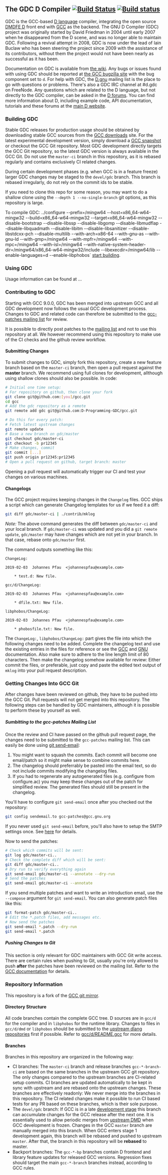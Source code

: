 ## The GDC D Compiler [![Build Status](https://semaphoreci.com/api/v1/jpf91/gcc-2/branches/master-ci/badge.svg)](https://semaphoreci.com/jpf91/gcc-2) [![Build status](https://badge.buildkite.com/58fd9d7cf59f6c774888051edb0e037fad6d97bcf04e53ac4f.svg?branch=master-ci)](https://buildkite.com/d-programming-gdc/gcc)

GDC is the GCC-based [D language][dlang] compiler, integrating the open source [DMDFE D][dmd] front end
with [GCC][gcc] as the backend. The GNU D Compiler (GDC) project was originally started by David Friedman
in 2004 until early 2007 when he disappeared from the D scene, and was no longer able to maintain GDC.
Following a revival attempt in 2008, GDC is now under the lead of Iain Buclaw who has been steering the
project since 2009 with the assistance of its contributors, without them the project would not have been
nearly as successful as it has been.

Documentation on GDC is available from [the wiki][wiki]. Any bugs or issues found with using GDC should
be reported at [the GCC bugzilla site][bugs] with the bug component set to `d`. For help with GDC, the
[D.gnu][maillist] mailing list is the place to go with questions or problems. There's also a GDC IRC
channel at #d.gdc on FreeNode. Any questions which are related to the D language, but not directly to
the GDC compiler, can be asked in the [D forums][dforum]. You can find more information about D, including
example code, API documentation, tutorials and these forums at the [main D website][dlang].

### Building GDC

Stable GDC releases for production usage should be obtained by downloading stable GCC sources
from the [GCC downloads][gcc-download] site.
For the latest experimental development version, simply download a [GCC snapshot][gcc-snapshot] or
checkout the GCC Git repository. Most GDC development directly targets the GCC Git repository,
so the latest GDC version is always available in the GCC Git.
Do not use the `master-ci` branch in this repository, as it is rebased regularly and contains exclusively
CI related changes.

During certain development phases (e.g. when GCC is in a feature freeze) larger GDC changes may be staged
to the `devel/gdc` branch. This branch is rebased irregularly, do not rely on the commit ids to be
stable.

If you need to clone this repo for some reason, you may want to do a shallow clone using the
`--depth 1 --no-single-branch` git options, as this repository is large. 

To compile GDC:
../configure --prefix=/mingw64 --host=x86_64-w64-mingw32 --build=x86_64-w64-mingw32 --target=x86_64-w64-mingw32 --disable-bootstrap --disable-libssp --disable-libgomp --disable-libmudflap --disable-libquadmath --disable-libitm --disable-libsanitizer --disable-libstdcxx-pch --disable-multilib --with-arch=x86-64 --with-gnu-as --with-gnu-ld --with-gmp=/mingw64 --with-mpfr=/mingw64 --with-mpc=/mingw64 --with-isl=/mingw64 --with-native-system-header-dir=/mingw64/x86_64-w64-mingw32/include --libexecdir=/mingw64/lib --enable-languages=d --enable-libphobos` [start building][gdc-build].



### Using GDC

Usage information can be found at ...

### Contributing to GDC

Starting with GCC 9.0.0, GDC has been merged into upstream GCC and all GDC development now follows the usual
GCC development process. Changes to GDC and related code can therefore be submitted
to the [gcc-patches mailing list][patches-ml] for review.

It is possible to directly post patches to the [mailing list][patches-ml] and not to use this repository at all.
We however recommend using this repository to make use of the CI checks and the github review workflow.

#### Submitting Changes

To submit changes to GDC, simply fork this repository, create a new feature branch based on the `master-ci` branch,
then open a pull request against the **master** branch. We recommend using full clones for development, allthough
using shallow clones should also be possible. In code:

```bash
# Initial one time setup:
# For repository on github, then clone your fork
git clone git@github.com:[you]/gcc.git
cd gcc
# Add the gdc repository as a remote
git remote add gdc git@github.com:D-Programming-GDC/gcc.git

# Do this for every patch:
# Fetch latest upstream changes
git remote update
# Base a new branch on gdc/master
git checkout gdc/master-ci
git checkout -b pr12345
# Make changes, commit
git commit [...]
git push origin pr12345:pr12345
# Open a pull request on github, target branch: master
```
Opening a pull request will automatically trigger our CI and test your changes on various machines.

#### Changelogs
The GCC project requires keeping changes in the `Changelog` files. GCC ships a script which can generate
Changelog templates for us if we feed it a diff:
```bash
git diff gdc/master-ci | ./contrib/mklog
```
*Note:* The above command generates the diff between `gdc/master-ci` and your local branch. If `gdc/master-ci` was
updated and you did a `git remote update`, `gdc/master` may have changes which are not yet in your branch.
In that case, rebase onto `gdc/master` first.

The command outputs something like this:
```
ChangeLog:

2019-02-03  Johannes Pfau  <johannespfau@example.com>

	* test.d: New file.

gcc/d/ChangeLog:

2019-02-03  Johannes Pfau  <johannespfau@example.com>

	* dfile.txt: New file.

libphobos/ChangeLog:

2019-02-03  Johannes Pfau  <johannespfau@example.com>

	* phobosfile.txt: New file.

```

The `ChangeLog:`, `libphobos/ChangeLog:` part gives the file into which the following changes need to be added.
Complete the changelog text and use the existing entries in the files for reference or see
the [GCC][changelog-doc] and [GNU][changelog-doc2] documentation. Also make sure to adhere to the line length limit of 80 characters. Then make the changelog somehow available for review:
Either commit the files, or preferable, just copy and paste the edited text output of `mklog` into your
pull request description.


### Getting Changes Into GCC Git

After changes have been reviewed on github, they have to be pushed into the GCC Git. Pull requests will
not get merged into this repository. The following steps can be handled by GDC maintainers, although it is
possible to perform these by yourself as well.

##### Sumbitting to the gcc-patches Mailing List

Once the review and CI have passed on the github pull request page, the changes need to be submitted to the
`gcc-patches` mailing list. This can easily be done using [git send-email][git-send-email]:

1. You might want to squash the commits. Each commit will become one email/patch so it might make sense
   to combine commits here.
2. The changelog should preferrably be pasted into the email text, so do not include
   commits modifying the changelog files.
3. If you had to regenerate any autogenerated files (e.g. configure from configure.ac)
   you may keep these changes out of the patch for simplified review. The generated files
   should still be present in the changelog.

You'll have to configure `git send-email` once after you checked out the repository:
```bash
git config sendemail.to gcc-patches@gcc.gnu.org
```
If you never used `git send-email` before, you'll also have to setup the SMTP settings once.
See [here][git-send-email] for details.

Now to send the patches:
```bash
# Check which commits will be sent:
git log gdc/master-ci..
# Check the complete diff which will be sent:
git diff gdc/master-ci..
# Dry run to verify everything again
git send-email gdc/master-ci --annotate --dry-run
# Send the patches
git send-email gdc/master-ci --annotate
```

If you send multiple patches and want to write an introduction email, use the `--compose` argument for
`git send-email`. You can also generate patch files like this:
```bash
git format-patch gdc/master-ci..
# Edit the *.patch files, add messages etc.
# Now send the patches
git send-email *.patch --dry-run
git send-email *.patch
```

##### Pushing Changes to Git

This section is only relevant for GDC maintainers with GCC Git write access. There are certain rules when
pushing to Git, usually you're only allowed to push **after** the patches have been reviewed on the mailing list.
Refer to the [GCC documentation][gcc-git] for details.

### Repository Information

This repository is a fork of the [GCC git mirror][gcc-github].

#### Directory Structure

All code branches contain the complete GCC tree. D sources are in `gcc/d` for the compiler
and in `libphobos` for the runtime library. Changes to files in `gcc/d/dmd` or `libphobos`
should be submitted to the [upstream dlang repositories][dlang-github] first if possible.
Refer to [gcc/d/README.gcc][gcc-d-readme] for more details.

#### Branches

Branches in this repository are organized in the following way:

* CI branches: The `master-ci` branch and release branches `gcc-*-branch-ci` are based on the same
  branches in the upstream GCC git repository. The only changes compared to the upstream branches
  are CI-related setup commits. CI branches are updated automatically to be kept in sync with
  upstream and are rebased onto the upstream changes. These branches are effectively readonly:
  We never merge into the branches in this repository. The CI related changes make it possible
  to run CI based tests for any PR based on these branches, which is their sole purpose.
* The `devel/gdc` branch: If GCC is in a late [development stage][gcc-stage] this branch can accumulate
  changes for the GCC release after the next one. It is essentially used to allow periodic merges from
  [upstream DMD][dlang-github] when GCC development is frozen. Changes in the GCC `master` branch
  are manually merged into this branch. When GCC enters stage 1 development again, this branch will be
  rebased and pushed to upstream `master`. After that, the branch in this repository will be **rebased**
  to master.
* Backport branches: The `gcc-*-bp` branches contain D frontend and library feature updates for released GCC versions.
  Regression fixes should target the main `gcc-*-branch` branches instead, according to GCC rules.



[home]: https://gdcproject.org
[dlang]: https://dlang.org
[gcc]: https://gcc.gnu.org
[dforum]: https://forum.dlang.org
[dmd]: https://github.com/dlang/dmd
[wiki]: https://wiki.dlang.org/GDC
[bugs]: https://gcc.gnu.org/bugzilla
[maillist]: https://forum.dlang.org/group/D.gnu
[email]: mailto:ibuclaw@gdcproject.org
[gcc-devel]: https://gcc.gnu.org/git/?p=gcc.git;a=shortlog
[patches-ml]: https://gcc.gnu.org/lists.html
[gcc-github]: https://github.com/gcc-mirror/gcc
[gcc-git]: https://gcc.gnu.org/gitwrite.html
[gcc-stage]: https://www.gnu.org/software/gcc/develop.html
[dlang-github]: https://github.com/dlang
[gdc-build]: https://wiki.dlang.org/GDC/Installation/Generic
[changelog-doc]: https://www.gnu.org/software/gcc/codingconventions.html#ChangeLogs
[changelog-doc2]: https://www.gnu.org/prep/standards/standards.html#Change-Logs
[git-send-email]: https://www.freedesktop.org/wiki/Software/PulseAudio/HowToUseGitSendEmail/
[gcc-download]: https://www.gnu.org/software/gcc/releases.html
[gcc-d-readme]: https://github.com/D-Programming-GDC/gcc/blob/master-ci/gcc/d/README.gcc
[gcc-snapshot]: https://www.gnu.org/software/gcc/snapshots.html
